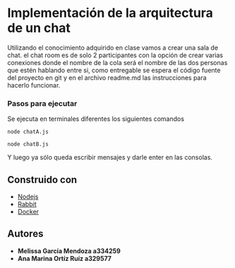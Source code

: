# Implementación de la arquitectura de un chat

Utilizando el conocimiento adquirido en clase vamos a crear una sala de chat. el chat room es de solo 2 participantes con la opción de crear varias conexiones donde el nombre de la cola será el nombre de las dos personas que estén hablando entre si, como entregable se espera el código fuente del proyecto en git y en el archivo readme.md las instrucciones para hacerlo funcionar.

### Pasos para ejecutar

Se ejecuta en terminales diferentes los siguientes comandos

```
node chatA.js
```

```
node chatB.js
```
Y luego ya sólo queda escribir mensajes y darle enter en las consolas.

## Construido con 


* [Nodejs](https://nodejs.org/es/) 
* [Rabbit](https://www.rabbitmq.com/) 
* [Docker](https://www.docker.com/) 

## Autores 

* **Melissa García Mendoza a334259** 
* **Ana Marina Ortíz Ruíz a329577** 
